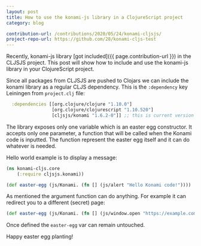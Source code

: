 ```yaml
---
layout: post
title: How to use the konami-js library in a ClojureScript project
category: blog

contribution-url: /contributions/2020/05/24/konami-cljsjs/
project-repo-url: https://github.com/28/konami-cljs-test
---
```


Recently, konami-js library [got included]({{ page.contribution-url }})
in the CLJSJS project. This post will show how to include and use the
konami-js library in your ClojureScript project.

Since all packages from CLJSJS are pushed to Clojars we can include
the konami library as a regular CLJS dependency.
This is the `:dependency` key Leiningen from `project.clj` file:
``` clojure
  :dependencies [[org.clojure/clojure "1.10.0"]
                 [org.clojure/clojurescript "1.10.520"]
                 [cljsjs/konami "1.6.2-0"]] ;; this is current version of the library
```

The library exposes only one variable which is an easter egg constructor.
It accepts only one parameter, a function that will be called when
the Konami code is inputted. The function represent the easter egg itself
and it can do whatever is needed.

Hello world example is to display a message:

``` clojure
(ns konami-cljs.core
    (:require cljsjs.konami))

(def easter-egg (js/Konami. (fn [] (js/alert "Hello Konami code!"))))
```

As mentioned the argument function can do anything. For example it
can redirect you to a different (secret) page:

``` clojure
(def easter-egg (js/Konami. (fn [] (js/window.open "https://example.com"))))
```

Once defined the `easter-egg` var can remain untouched.

Happy easter egg planting!

